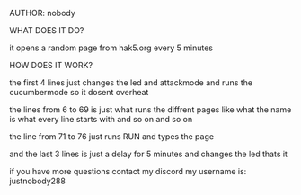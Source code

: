 AUTHOR: nobody

WHAT DOES IT DO?

it opens a random page from hak5.org every 5 minutes

HOW DOES IT WORK?

the first 4 lines just changes the led and attackmode and runs the cucumbermode so it dosent overheat

the lines from 6 to 69 is just what runs the diffrent pages like what the name is what every line starts with and so on and so on

the line from 71 to 76 just runs RUN and types the page

and the last 3 lines is just a delay for 5 minutes and changes the led thats it 

if you have more questions contact my discord my username is: justnobody288
